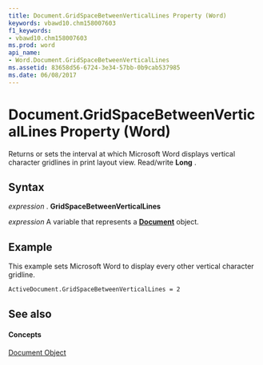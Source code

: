 ```yaml
---
title: Document.GridSpaceBetweenVerticalLines Property (Word)
keywords: vbawd10.chm158007603
f1_keywords:
- vbawd10.chm158007603
ms.prod: word
api_name:
- Word.Document.GridSpaceBetweenVerticalLines
ms.assetid: 83658d56-6724-3e34-57bb-0b9cab537985
ms.date: 06/08/2017
---
```



# Document.GridSpaceBetweenVerticalLines Property (Word)

Returns or sets the interval at which Microsoft Word displays vertical character gridlines in print layout view. Read/write  **Long** .


## Syntax

 _expression_ . **GridSpaceBetweenVerticalLines**

 _expression_ A variable that represents a **[Document](document-object-word.md)** object.


## Example

This example sets Microsoft Word to display every other vertical character gridline.


```vb
ActiveDocument.GridSpaceBetweenVerticalLines = 2
```


## See also


#### Concepts


[Document Object](document-object-word.md)

